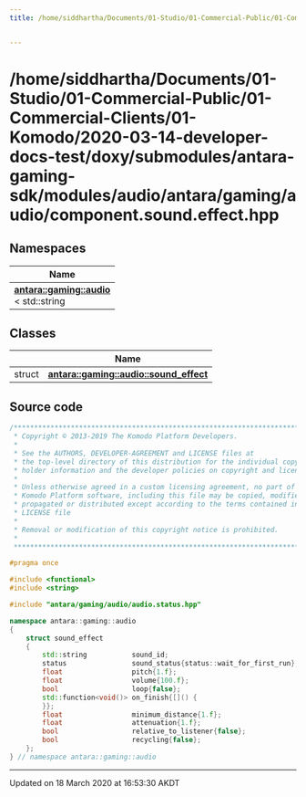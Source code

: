 ```yaml
---
title: /home/siddhartha/Documents/01-Studio/01-Commercial-Public/01-Commercial-Clients/01-Komodo/2020-03-14-developer-docs-test/doxy/submodules/antara-gaming-sdk/modules/audio/antara/gaming/audio/component.sound.effect.hpp


---
```


# /home/siddhartha/Documents/01-Studio/01-Commercial-Public/01-Commercial-Clients/01-Komodo/2020-03-14-developer-docs-test/doxy/submodules/antara-gaming-sdk/modules/audio/antara/gaming/audio/component.sound.effect.hpp







## Namespaces

| Name           |
| -------------- |
| **[antara::gaming::audio](Namespaces/namespaceantara_1_1gaming_1_1audio.md)** <br>< std::string  |

## Classes

|                | Name           |
| -------------- | -------------- |
| struct | **[antara::gaming::audio::sound_effect](Classes/structantara_1_1gaming_1_1audio_1_1sound__effect.md)**  |













## Source code

```cpp
/******************************************************************************
 * Copyright © 2013-2019 The Komodo Platform Developers.                      *
 *                                                                            *
 * See the AUTHORS, DEVELOPER-AGREEMENT and LICENSE files at                  *
 * the top-level directory of this distribution for the individual copyright  *
 * holder information and the developer policies on copyright and licensing.  *
 *                                                                            *
 * Unless otherwise agreed in a custom licensing agreement, no part of the    *
 * Komodo Platform software, including this file may be copied, modified,     *
 * propagated or distributed except according to the terms contained in the   *
 * LICENSE file                                                               *
 *                                                                            *
 * Removal or modification of this copyright notice is prohibited.            *
 *                                                                            *
 ******************************************************************************/

#pragma once

#include <functional>
#include <string>

#include "antara/gaming/audio/audio.status.hpp"

namespace antara::gaming::audio
{
    struct sound_effect
    {
        std::string           sound_id;                                 
        status                sound_status{status::wait_for_first_run}; 
        float                 pitch{1.f};                               
        float                 volume{100.f};                            
        bool                  loop{false};                              
        std::function<void()> on_finish{[]() {
        }};                                                
        float                 minimum_distance{1.f};       
        float                 attenuation{1.f};            
        bool                  relative_to_listener{false}; 
        bool                  recycling{false};            
    };
} // namespace antara::gaming::audio
```


-------------------------------

Updated on 18 March 2020 at 16:53:30 AKDT
